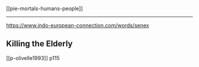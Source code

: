 [[pie-mortals-humans-people]]

---

https://www.indo-european-connection.com/words/senex

## Killing the Elderly
[[p-olivelle1993]] p115